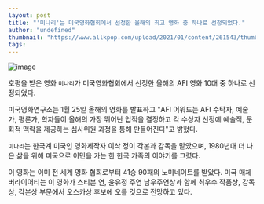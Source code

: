 ```yaml
---
layout: post
title: "'미나리'는 미국영화협회에서 선정한 올해의 최고 영화 중 하나로 선정되었다."
author: "undefined"
thumbnail: "https://www.allkpop.com/upload/2021/01/content/261543/thumb/1611693804-image.png"
tags: 
---
```



![image](https://www.allkpop.com/upload/2021/01/content/261543/1611693804-image.png)

호평을 받은 영화 `미나리`가 미국영화협회에서 선정한 올해의 AFI 영화 10대 중 하나로 선정되었다.

미국영화연구소는 1월 25일 올해의 영화를 발표하고 "AFI 어워드는 AFI 수탁자, 예술가, 평론가, 학자들이 올해의 가장 뛰어난 업적을 결정하고 각 수상자 선정에 예술적, 문화적 맥락을 제공하는 심사위원 과정을 통해 만들어진다"고 밝혔다.

`미나리`는 한국계 미국인 영화제작자 이삭 정이 각본과 감독을 맡았으며, 1980년대 더 나은 삶을 위해 미국으로 이민을 가는 한 한국 가족의 이야기를 그렸다.

이 영화는 이미 전 세계 영화 협회로부터 41승 90패의 노미네이트를 받았다. 미국 매체 버라이어티는 이 영화가 스티븐 연, 윤유정 주연 남우주연상과 함께 최우수 작품상, 감독상, 각본상 부문에서 오스카상 후보에 오를 것으로 전망하고 있다.